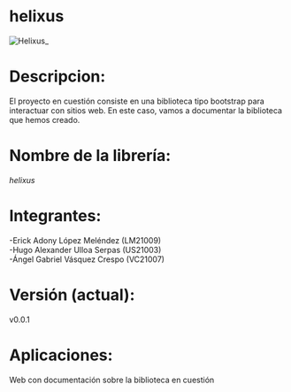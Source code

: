 # helixus
![Helixus_](https://user-images.githubusercontent.com/102541759/232254123-5496bc07-4191-42be-b7ca-99c8fe97c080.jpeg)

# Descripcion:
 El proyecto en cuestión consiste en una biblioteca tipo bootstrap para interactuar con sitios web. En este caso, vamos a documentar la biblioteca que hemos creado.

# Nombre de la librería: 
*helixus*

# Integrantes:
  -Erick Adony López Meléndez (LM21009) <br>
  -Hugo Alexander Ulloa Serpas (US21003) <br>
  -Ángel Gabriel Vásquez Crespo (VC21007) <br>

# Versión (actual): 
v0.0.1

# Aplicaciones: 
Web con documentación sobre la biblioteca en cuestión
